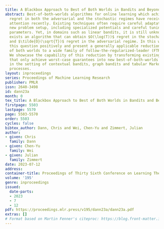 ```yaml
---
title: A Blackbox Approach to Best of Both Worlds in Bandits and Beyond
abstract: Best-of-both-worlds algorithms for online learning which achieve near-optimal
  regret in both the adversarial and the stochastic regimes have received growing
  attention recently. Existing techniques often require careful adaptation to every
  new problem setup, including specialized potentials and careful tuning of algorithm
  parameters. Yet, in domains such as linear bandits, it is still unknown if there
  exists an algorithm that can obtain $O(\log(T))$ regret in the stochastic regime
  and $\tilde{O}(\sqrt{T})$ regret in the adversarial regime. In this work, we resolve
  this question positively and present a generally applicable reduction from best
  of both worlds to a wide family of follow-the-regularized-leader (FTRL) algorithms.
  We showcase the capability of this reduction by transforming existing algorithms
  that only achieve worst-case guarantees into new best-of-both-worlds algorithms
  in the setting of contextual bandits, graph bandits and tabular Markov decision
  processes.
layout: inproceedings
series: Proceedings of Machine Learning Research
publisher: PMLR
issn: 2640-3498
id: dann23a
month: 0
tex_title: A Blackbox Approach to Best of Both Worlds in Bandits and Beyond
firstpage: 5503
lastpage: 5570
page: 5503-5570
order: 5503
cycles: false
bibtex_author: Dann, Chris and Wei, Chen-Yu and Zimmert, Julian
author:
- given: Chris
  family: Dann
- given: Chen-Yu
  family: Wei
- given: Julian
  family: Zimmert
date: 2023-07-12
address: 
container-title: Proceedings of Thirty Sixth Conference on Learning Theory
volume: '195'
genre: inproceedings
issued:
  date-parts:
  - 2023
  - 7
  - 12
pdf: https://proceedings.mlr.press/v195/dann23a/dann23a.pdf
extras: []
# Format based on Martin Fenner's citeproc: https://blog.front-matter.io/posts/citeproc-yaml-for-bibliographies/
---
```

